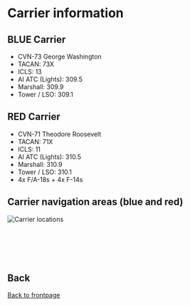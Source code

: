 # Carrier information

## BLUE Carrier
- CVN-73 George Washington
- TACAN: 73X
- ICLS: 13
- AI ATC (Lights): 309.5
- Marshall: 309.9
- Tower / LSO: 309.1




## RED Carrier
- CVN-71 Theodore Roosevelt
- TACAN: 71X
- ICLS: 11
- AI ATC (Lights): 310.5
- Marshall: 310.9
- Tower / LSO: 310.1
- 4x F/A-18s + 4x F-14s


## Carrier navigation areas (blue and red)
![Carrier locations](/ATRM_Brief/Pictures/Carrier.PNG)


<br>
<br>
<br>
<br>

## Back
[Back to frontpage](https://132nd-vwing.github.io/ATRM_Brief/)




